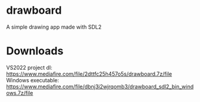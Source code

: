 # drawboard
A simple drawing app made with SDL2

# Downloads
VS2022 project dl: https://www.mediafire.com/file/2dttfc25h457o5s/drawboard.7z/file <br>
Windows executable: https://www.mediafire.com/file/dbnj3i2wjrqomb3/drawboard_sdl2_bin_windows.7z/file
